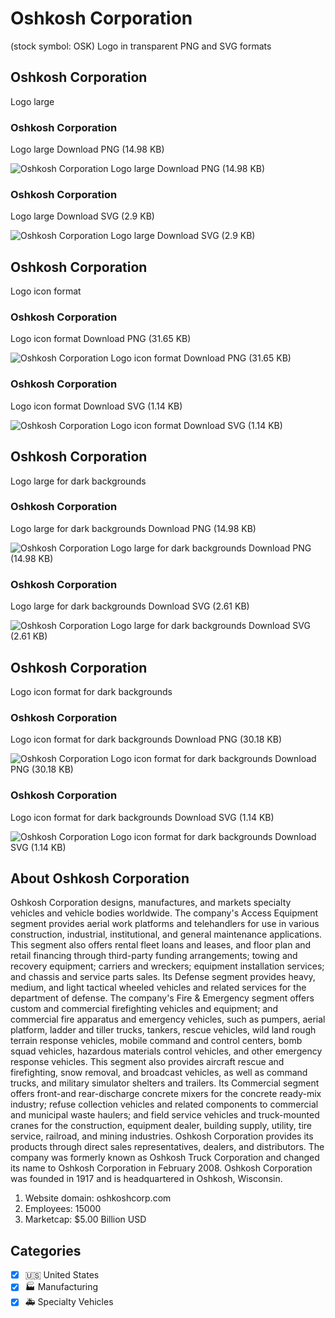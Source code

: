 # Oshkosh Corporation
 (stock symbol: OSK) Logo in transparent PNG and SVG formats

## Oshkosh Corporation
 Logo large

### Oshkosh Corporation
 Logo large Download PNG (14.98 KB)

![Oshkosh Corporation
 Logo large Download PNG (14.98 KB)](/img/orig/OSK_BIG-44b2e00c.png)

### Oshkosh Corporation
 Logo large Download SVG (2.9 KB)

![Oshkosh Corporation
 Logo large Download SVG (2.9 KB)](/img/orig/OSK_BIG-895bbb19.svg)

## Oshkosh Corporation
 Logo icon format

### Oshkosh Corporation
 Logo icon format Download PNG (31.65 KB)

![Oshkosh Corporation
 Logo icon format Download PNG (31.65 KB)](/img/orig/OSK-cdf111c3.png)

### Oshkosh Corporation
 Logo icon format Download SVG (1.14 KB)

![Oshkosh Corporation
 Logo icon format Download SVG (1.14 KB)](/img/orig/OSK-fdedbcd9.svg)

## Oshkosh Corporation
 Logo large for dark backgrounds

### Oshkosh Corporation
 Logo large for dark backgrounds Download PNG (14.98 KB)

![Oshkosh Corporation
 Logo large for dark backgrounds Download PNG (14.98 KB)](/img/orig/OSK_BIG.D-3f7b857d.png)

### Oshkosh Corporation
 Logo large for dark backgrounds Download SVG (2.61 KB)

![Oshkosh Corporation
 Logo large for dark backgrounds Download SVG (2.61 KB)](/img/orig/OSK_BIG.D-35e3e93f.svg)

## Oshkosh Corporation
 Logo icon format for dark backgrounds

### Oshkosh Corporation
 Logo icon format for dark backgrounds Download PNG (30.18 KB)

![Oshkosh Corporation
 Logo icon format for dark backgrounds Download PNG (30.18 KB)](/img/orig/OSK.D-dc1ca894.png)

### Oshkosh Corporation
 Logo icon format for dark backgrounds Download SVG (1.14 KB)

![Oshkosh Corporation
 Logo icon format for dark backgrounds Download SVG (1.14 KB)](/img/orig/OSK.D-ba716b51.svg)

## About Oshkosh Corporation


Oshkosh Corporation designs, manufactures, and markets specialty vehicles and vehicle bodies worldwide. The company's Access Equipment segment provides aerial work platforms and telehandlers for use in various construction, industrial, institutional, and general maintenance applications. This segment also offers rental fleet loans and leases, and floor plan and retail financing through third-party funding arrangements; towing and recovery equipment; carriers and wreckers; equipment installation services; and chassis and service parts sales. Its Defense segment provides heavy, medium, and light tactical wheeled vehicles and related services for the department of defense. The company's Fire & Emergency segment offers custom and commercial firefighting vehicles and equipment; and commercial fire apparatus and emergency vehicles, such as pumpers, aerial platform, ladder and tiller trucks, tankers, rescue vehicles, wild land rough terrain response vehicles, mobile command and control centers, bomb squad vehicles, hazardous materials control vehicles, and other emergency response vehicles. This segment also provides aircraft rescue and firefighting, snow removal, and broadcast vehicles, as well as command trucks, and military simulator shelters and trailers. Its Commercial segment offers front-and rear-discharge concrete mixers for the concrete ready-mix industry; refuse collection vehicles and related components to commercial and municipal waste haulers; and field service vehicles and truck-mounted cranes for the construction, equipment dealer, building supply, utility, tire service, railroad, and mining industries. Oshkosh Corporation provides its products through direct sales representatives, dealers, and distributors. The company was formerly known as Oshkosh Truck Corporation and changed its name to Oshkosh Corporation in February 2008. Oshkosh Corporation was founded in 1917 and is headquartered in Oshkosh, Wisconsin.

1. Website domain: oshkoshcorp.com
2. Employees: 15000
3. Marketcap: $5.00 Billion USD


## Categories
- [x] 🇺🇸 United States
- [x] 🏭 Manufacturing
- [x] 🚑 Specialty Vehicles
